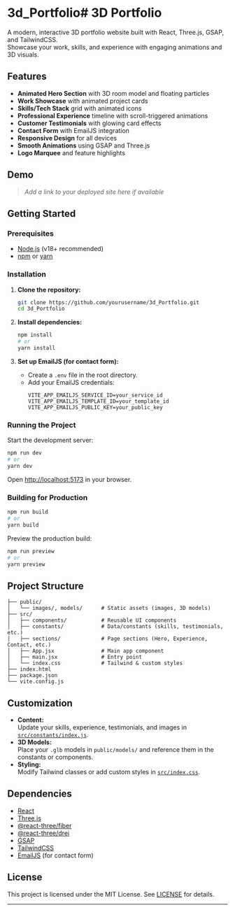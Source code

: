 # 3d_Portfolio# 3D Portfolio

A modern, interactive 3D portfolio website built with React, Three.js, GSAP, and TailwindCSS.  
Showcase your work, skills, and experience with engaging animations and 3D visuals.

## Features

- **Animated Hero Section** with 3D room model and floating particles
- **Work Showcase** with animated project cards
- **Skills/Tech Stack** grid with animated icons
- **Professional Experience** timeline with scroll-triggered animations
- **Customer Testimonials** with glowing card effects
- **Contact Form** with EmailJS integration
- **Responsive Design** for all devices
- **Smooth Animations** using GSAP and Three.js
- **Logo Marquee** and feature highlights

## Demo

> _Add a link to your deployed site here if available_

## Getting Started

### Prerequisites

- [Node.js](https://nodejs.org/) (v18+ recommended)
- [npm](https://www.npmjs.com/) or [yarn](https://yarnpkg.com/)

### Installation

1. **Clone the repository:**

   ```sh
   git clone https://github.com/yourusername/3d_Portfolio.git
   cd 3d_Portfolio
   ```

2. **Install dependencies:**

   ```sh
   npm install
   # or
   yarn install
   ```

3. **Set up EmailJS (for contact form):**
   - Create a `.env` file in the root directory.
   - Add your EmailJS credentials:
     ```
     VITE_APP_EMAILJS_SERVICE_ID=your_service_id
     VITE_APP_EMAILJS_TEMPLATE_ID=your_template_id
     VITE_APP_EMAILJS_PUBLIC_KEY=your_public_key
     ```

### Running the Project

Start the development server:

```sh
npm run dev
# or
yarn dev
```

Open [http://localhost:5173](http://localhost:5173) in your browser.

### Building for Production

```sh
npm run build
# or
yarn build
```

Preview the production build:

```sh
npm run preview
# or
yarn preview
```

## Project Structure

```
├── public/
│   └── images/, models/      # Static assets (images, 3D models)
├── src/
│   ├── components/           # Reusable UI components
│   ├── constants/            # Data/constants (skills, testimonials, etc.)
│   ├── sections/             # Page sections (Hero, Experience, Contact, etc.)
│   ├── App.jsx               # Main app component
│   ├── main.jsx              # Entry point
│   └── index.css             # Tailwind & custom styles
├── index.html
├── package.json
└── vite.config.js
```

## Customization

- **Content:**  
  Update your skills, experience, testimonials, and images in [`src/constants/index.js`](src/constants/index.js).
- **3D Models:**  
  Place your `.glb` models in `public/models/` and reference them in the constants or components.
- **Styling:**  
  Modify Tailwind classes or add custom styles in [`src/index.css`](src/index.css).

## Dependencies

- [React](https://react.dev/)
- [Three.js](https://threejs.org/)
- [@react-three/fiber](https://docs.pmnd.rs/react-three-fiber/)
- [@react-three/drei](https://docs.pmnd.rs/drei/)
- [GSAP](https://gsap.com/)
- [TailwindCSS](https://tailwindcss.com/)
- [EmailJS](https://www.emailjs.com/) (for contact form)

## License

This project is licensed under the MIT License. See [LICENSE](LICENSE) for details.

---

